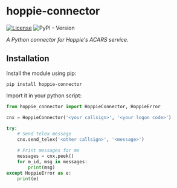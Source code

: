 # hoppie-connector

[![License](https://img.shields.io/github/license/islandcontroller/armcm-devcontainer)](LICENSE) ![PyPI - Version](https://img.shields.io/pypi/v/hoppie-connector)


*A Python connector for Hoppie's ACARS service.*

## Installation

Install the module using pip:

    pip install hoppie-connector

Import it in your python script:

```python
from hoppie_connector import HoppieConnector, HoppieError

cnx = HoppieConnector('<your callsign>', '<your logon code>')

try:
    # Send telex message
    cnx.send_telex('<other callsign>', '<message>')

    # Print messages for me
    messages = cnx.peek()
    for m_id, msg in messages: 
        print(msg)
except HoppieError as e:
    print(e)
```
